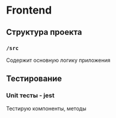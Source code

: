 # Frontend

## Структура проекта

### `/src`

Содержит основную логику приложения

## Тестирование

### Unit тесты - jest

Тестирую компоненты, методы
